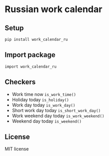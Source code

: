 # Russian work calendar

## Setup
`pip install work_calendar_ru`

## Import package
`import work_calendar_ru`

## Checkers
* Work time now `is_work_time()`
* Holiday today `is_holiday()`
* Work day today `is_work_day()`
* Short work day today `is_short_work_day()`
* Work weekend day today `is_work_weekend()`
* Weekend day today `is_weekend()`

## License
MIT license